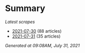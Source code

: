 # Summary
*Latest scrapes*
* [2021-07-30](https://github.com/nuuuwan/news_lk/blob/data/news_lk.2021-07-30.json) (88 articles)
* [2021-07-31](https://github.com/nuuuwan/news_lk/blob/data/news_lk.2021-07-31.json) (35 articles)

*Generated at 09:08AM, July 31, 2021*